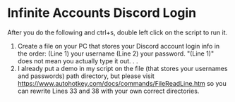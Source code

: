 # Infinite Accounts Discord Login #

After you do the following and ctrl+s, double left click on the script to run it.

1. Create a file on your PC that stores your Discord account login info in the order: (Line 1) your username (Line 2) your password. "(Line 1)" does not mean you actually type it out. . .
2. I already put a demo in my script on the file (that stores your usernames and passwords) path directory, but please visit https://www.autohotkey.com/docs/commands/FileReadLine.htm so you can rewrite Lines 33 and 38 with your own correct directories. 
